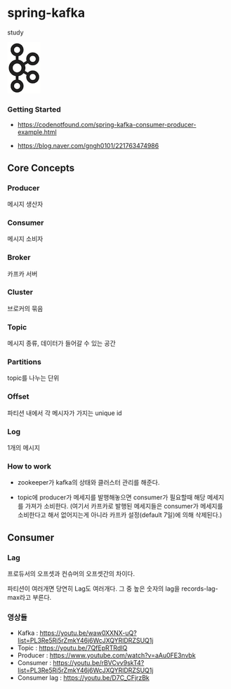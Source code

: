 # spring-kafka
study 

![kafka](/doc/img/kafka.png)

### Getting Started 

- https://codenotfound.com/spring-kafka-consumer-producer-example.html

- https://blog.naver.com/gngh0101/221763474986

## Core Concepts

### Producer
메시지 생산자 

### Consumer
메시지 소비자

### Broker
카프카 서버

### Cluster 
브로커의 묶음

### Topic
메시지 종류, 데이터가 들어갈 수 있는 공간 

### Partitions
topic를 나누는 단위 

### Offset
파티션 내에서 각 메시자가 가지는 unique id

### Log
1개의 메시지 

### How to work

- zookeeper가 kafka의 상태와 클러스터 관리를 해준다.

- topic에 producer가 메세지를 발행해놓으면 consumer가 필요할때 해당 메세지를 가져가 소비한다.
  (여기서 카프카로 발행된 메세지들은 consumer가 메세지를 소비한다고 해서 없어지는게 아니라 카프카 설정(default 7일)에 의해 삭제된다.)

## Consumer

### Lag
프로듀서의 오프셋과 컨슈머의 오프셋간의 차이다. 

파티션이 여러개면 당연히 Lag도 여러개다. 그 중 높은 숫자의 lag을 records-lag-max라고 부른다.



### 영상들 

- Kafka : https://youtu.be/waw0XXNX-uQ?list=PL3Re5Ri5rZmkY46j6WcJXQYRlDRZSUQ1j
- Topic : https://youtu.be/7QfEpRTRdIQ
- Producer : https://www.youtube.com/watch?v=aAu0FE3nvbk
- Consumer : https://youtu.be/rBVCvv9skT4?list=PL3Re5Ri5rZmkY46j6WcJXQYRlDRZSUQ1j
- Consumer lag : https://youtu.be/D7C_CFjrzBk